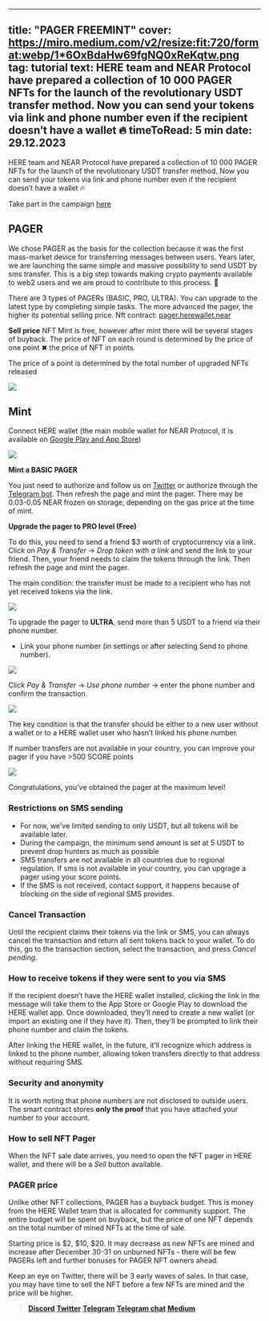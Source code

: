 -----
title: "PAGER FREEMINT"
cover: https://miro.medium.com/v2/resize:fit:720/format:webp/1*6OxBdaHw69fgNQ0xReKqtw.png
tag: tutorial
text: HERE team and NEAR Protocol have prepared a collection of 10 000 PAGER NFTs for the launch of the revolutionary USDT transfer method. Now you can send your tokens via link and phone number even if the recipient doesn’t have a wallet 🔥
timeToRead: 5 min
date: 29.12.2023
-----

HERE team and NEAR Protocol have prepared a collection of 10 000 PAGER NFTs for the launch of the revolutionary USDT transfer method. Now you can send your tokens via link and phone number even if the recipient doesn’t have a wallet 🔥

Take part in the campaign [here](https://pager.herewallet.app/)

## PAGER

We chose PAGER as the basis for the collection because it was the first mass-market device for transferring messages between users. Years later, we are launching the same simple and massive possibility to send USDT by sms transfer. This is a big step towards making crypto payments available to web2 users and we are proud to contribute to this process. 🤍

There are 3 types of PAGERs (BASIC, PRO, ULTRA). You can upgrade to the latest type by completing simple tasks. The more advanced the pager, the higher its potential selling price.
Nft contract: [pager.herewallet.near](https://nearblocks.io/en/address/pager.herewallet.near)

**Sell price**
NFT Mint is free, however after mint there will be several stages of buyback. The price of NFT on each round is determined by the price of one point ✖ the price of NFT in points.

The price of a point is determined by the total number of upgraded NFTs released

![](https://miro.medium.com/v2/resize:fit:720/format:webp/1*AvpNb3xeBrnl_XD2LNdDyA.png)

## Mint 

Connect HERE wallet (the main mobile wallet for NEAR Protocol, it is available on [Google Play and App Store](https://download.herewallet.app/pager))

![](https://miro.medium.com/v2/resize:fit:720/format:webp/1*ekj5WMjdvjDKJKe1uL6mfg.jpeg)

**Mint a BASIC PAGER**

You just need to authorize and follow us on [Twitter](https://twitter.com/here_wallet) or authorize through the [Telegram bot](https://t.me/herewalletbot).
Then refresh the page and mint the pager. There may be 0.03-0.05 NEAR frozen on storage, depending on the gas price at the time of mint.

**Upgrade the pager to PRO level (Free)**

To do this, you need to send a friend $3 worth of cryptocurrency via a link. Click on *Pay & Transfer* -> *Drop token with a link* and send the link to your friend. Then, your friend needs to claim the tokens through the link. Then refresh the page and mint the pager.

The main condition: the transfer must be made to a recipient who has not yet received tokens via the link.

![](https://miro.medium.com/v2/resize:fit:720/format:webp/1*D_lKC3cyUiSeagYo5sY5tg.jpeg)

To upgrade the pager to **ULTRA**, send more than 5 USDT to a friend via their phone number.

- Link your phone number (in settings or after selecting Send to phone number).

![](https://miro.medium.com/v2/resize:fit:720/format:webp/1*W4OxWUBfWZAhCd4-C5ZJsA.jpeg)

Click *Pay & Transfer* -> *Use phone number* -> enter the phone number and confirm the transaction.

![](https://miro.medium.com/v2/resize:fit:720/format:webp/1*YH3ikxuK4upFpFjIaRuvBA.jpeg)

The key condition is that the transfer should be either to a new user without a wallet or to a HERE wallet user who hasn’t linked his phone number.

If number transfers are not available in your country, you can improve your pager if you have >500 SCORE points

![](https://cdn-images-1.medium.com/max/720/1*yeW9fBg7PGoS2ihY4t7kmw.jpeg)

Congratulations, you’ve obtained the pager at the maximum level!

### Restrictions on SMS sending

- For now, we’ve limited sending to only USDT, but all tokens will be available later.
- During the campaign, the minimum send amount is set at 5 USDT to prevent drop hunters as much as possible
- SMS transfers are not available in all countries due to regional regulation. If sms is not available in your country, you can upgrage a pager using your score points.
- If the SMS is not received, contact support, it happens because of blocking on the side of regional SMS provides.

### Cancel Transaction

Until the recipient claims their tokens via the link or SMS, you can always cancel the transaction and return all sent tokens back to your wallet. To do this, go to the transaction section, select the transaction, and press *Сancel pending*.

### How to receive tokens if they were sent to you via SMS

If the recipient doesn’t have the HERE wallet installed, clicking the link in the message will take them to the App Store or Google Play to download the HERE wallet app. Once downloaded, they’ll need to create a new wallet (or import an existing one if they have it). Then, they’ll be prompted to link their phone number and claim the tokens.

After linking the HERE wallet, in the future, it’ll recognize which address is linked to the phone number, allowing token transfers directly to that address without requiring SMS.

### Security and anonymity

It is worth noting that phone numbers are not disclosed to outside users. The smart contract stores **only the proof** that you have attached your number to your account.

### How to sell NFT Pager

When the NFT sale date arrives, you need to open the NFT pager in HERE wallet, and there will be a *Sell* button available.

### PAGER price

Unlike other NFT collections, PAGER has a buyback budget. This is money from the HERE Wallet team that is allocated for community support. The entire budget will be spent on buyback, but the price of one NFT depends on the total number of mined NFTs at the time of sale.

Starting price is $2, $10, $20. It may decrease as new NFTs are mined and increase after December 30-31 on unburned NFTs - there will be few PAGERs left and further bonuses for PAGER NFT owners ahead.

Keep an eye on Twitter, there will be 3 early waves of sales. In that case, you may have time to sell the NFT before a few NFTs are mined and the price will be higher.


> [**Discord**](https://discord.gg/AfB5cvtFXH)
> [**Twitter**](https://twitter.com/here_wallet)
> [**Telegram**](https://t.me/herewallet)
> [**Telegram chat**](https://t.me/herewalletchat)
> [**Medium**](https://medium.com/@nearhere)














